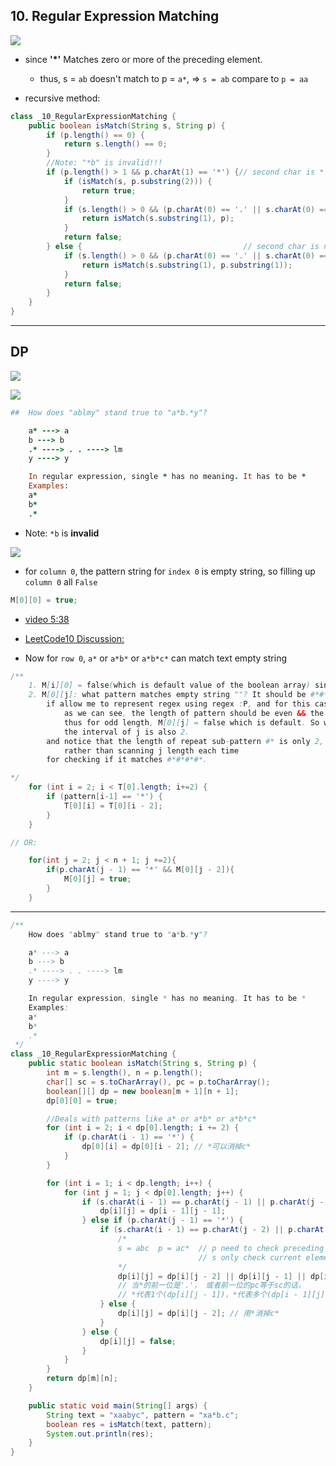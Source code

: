## 10. Regular Expression Matching
![](img/2022-11-08-21-55-18.png)


- since **'*'** Matches zero or more of the preceding element.
    - thus, s = `ab` doesn't match to p = `a*`,   =>   `s = ab` compare to `p = aa`


- recursive method:

```java
class _10_RegularExpressionMatching {
    public boolean isMatch(String s, String p) {
        if (p.length() == 0) {
            return s.length() == 0;
        }
        //Note: "*b" is invalid!!!
        if (p.length() > 1 && p.charAt(1) == '*') {// second char is *
            if (isMatch(s, p.substring(2))) {
                return true;
            }
            if (s.length() > 0 && (p.charAt(0) == '.' || s.charAt(0) == p.charAt(0))) {
                return isMatch(s.substring(1), p);
            }
            return false;
        } else {                                    // second char is not *
            if (s.length() > 0 && (p.charAt(0) == '.' || s.charAt(0) == p.charAt(0))) {
                return isMatch(s.substring(1), p.substring(1));
            }
            return false;
        }
    }
}
```

---
## DP


![](img/2022-12-01-11-51-57.png)

![](img/2022-12-07-22-07-39.png)


```ruby
##  How does "ablmy" stand true to "a*b.*y"?

    a* ---> a
    b ---> b
    .* ----> . . ----> lm
    y ----> y

    In regular expression, single * has no meaning. It has to be *
    Examples:
    a*
    b*
    .*
```

- Note: `*b`  is **invalid**

![](img/2022-12-07-22-47-53.png)
- for `column 0`, the pattern string for `index 0` is empty string, so filling up `column 0` all `False`
  
```java
M[0][0] = true;
```


- [video 5:38](https://www.youtube.com/watch?v=l3hda49XcDE&t=303s)
- [LeetCode10 Discussion:](https://leetcode.com/problems/regular-expression-matching/discuss/280588/DP-solution-with-the-most-general-natural-explanation)

- Now for `row 0`, `a*` or `a*b*` or `a*b*c*` can match text empty string 

```java
/**
    1. M[i][0] = false(which is default value of the boolean array) since empty pattern cannot match non-empty string
    2. M[0][j]: what pattern matches empty string ""? It should be #*#*#*#*..., or (#*)* 
        if allow me to represent regex using regex :P, and for this case we need to check manually: 
            as we can see, the length of pattern should be even && the character at the even position should be *, 
		    thus for odd length, M[0][j] = false which is default. So we can just skip the odd position, i.e. j starts from 2, 
            the interval of j is also 2. 
		and notice that the length of repeat sub-pattern #* is only 2, we can just make use of M[0][j - 2] 
            rather than scanning j length each time 
		for checking if it matches #*#*#*#*.

*/
    for (int i = 2; i < T[0].length; i+=2) {
        if (pattern[i-1] == '*') {
            T[0][i] = T[0][i - 2];
        }
    }

// OR:

    for(int j = 2; j < n + 1; j +=2){
        if(p.charAt(j - 1) == '*' && M[0][j - 2]){
            M[0][j] = true;
        }
    }
```

---

```java
/**
    How does "ablmy" stand true to "a*b.*y"?

    a* ---> a
    b ---> b
    .* ----> . . ----> lm
    y ----> y

    In regular expression, single * has no meaning. It has to be *
    Examples:
    a*
    b*
    .*
 */
class _10_RegularExpressionMatching {
    public static boolean isMatch(String s, String p) {
        int m = s.length(), n = p.length();
        char[] sc = s.toCharArray(), pc = p.toCharArray();
        boolean[][] dp = new boolean[m + 1][n + 1];
        dp[0][0] = true;

        //Deals with patterns like a* or a*b* or a*b*c*
        for (int i = 2; i < dp[0].length; i += 2) {
            if (p.charAt(i - 1) == '*') {
                dp[0][i] = dp[0][i - 2]; // *可以消掉c*
            }
        }

        for (int i = 1; i < dp.length; i++) {
            for (int j = 1; j < dp[0].length; j++) {
                if (s.charAt(i - 1) == p.charAt(j - 1) || p.charAt(j - 1) == '.') {
                    dp[i][j] = dp[i - 1][j - 1];
                } else if (p.charAt(j - 1) == '*') {
                    if (s.charAt(i - 1) == p.charAt(j - 2) || p.charAt(j - 2) == '.') {
                        /*
                        s = abc  p = ac*  // p need to check preceding element before `*`
                                          // s only check current element
                        */
                        dp[i][j] = dp[i][j - 2] || dp[i][j - 1] || dp[i - 1][j];
                        // 当*的前一位是'.'， 或者前一位的pc等于sc的话，
                        // *代表1个(dp[i][j - 1])，*代表多个(dp[i - 1][j])，或者用*消掉c*(dp[i][j - 2])
                    } else {
                        dp[i][j] = dp[i][j - 2]; // 用*消掉c*
                    }
                } else {
                    dp[i][j] = false;
                }
            }
        }
        return dp[m][n];
    }

    public static void main(String[] args) {
        String text = "xaabyc", pattern = "xa*b.c";
        boolean res = isMatch(text, pattern);
        System.out.println(res);
    }
}

```


